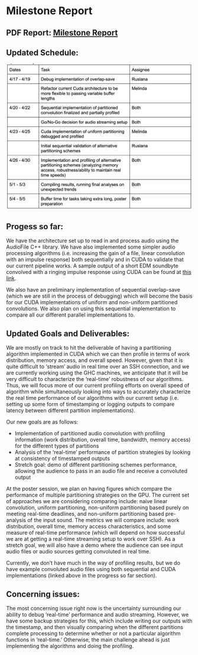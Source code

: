 # Milestone Report 

## PDF Report: [Milestone Report](https://drive.google.com/file/d/1hV4eBv4CGf5iIqF90GjPQDu1bnLz9QSn/view?usp=sharing)

## Updated Schedule: 
![Updated Schedule](files/milestone_schedule.png)

## Progess so far:

We have the architecture set up to read in and process audio using the AudioFile C++ library. We have also implemented some simpler audio processing algorithms (i.e. increasing the gain of a file, linear convolution with an impulse response) both sequentially and in CUDA to validate that our current pipeline works. A sample output of a short EDM soundbyte convolved with a ringing impulse response using CUDA can be found at [this link](https://drive.google.com/file/d/1gicM4vWrc8Jfzuce3yt2FCPAoLrJA7NA/view?usp=drive_link). 

We also have an preliminary implementation of sequential overlap-save (which we are still in the process of debugging) which will become the basis for our CUDA implementations of uniform and non-uniform partitioned convolutions. We also plan on using this sequential implementation to compare all our different parallel implementations to. 

## Updated Goals and Deliverables:

We are mostly on track to hit the deliverable of having a partitioning algorithm implemented in CUDA which we can then profile in terms of work distribution, memory access, and overall speed. However, given that it is quite difficult to ‘stream’ audio in real time over an SSH connection, and we are currently working using the GHC machines, we anticipate that it will be very difficult to characterize the ‘real-time’ robustness of our algorithms. Thus, we will focus more of our current profiling efforts on overall speed of algorithm while simultaneously looking into ways to accurately characterize the real time performance of our algorithms with our current setup (i.e. setting up some form of timestamping or logging outputs to compare latency between different partition implementations). 

Our new goals are as follows:
- Implementation of partitioned audio convolution with profiling information (work distribution, overall time, bandwidth, memory access) for the different types of partitions
- Analysis of the ‘real-time’ performance of partition strategies by looking at consistency of timestamped outputs
- Stretch goal: demo of different partitioning schemes performance, allowing the audience to pass in an audio file and receive a convoluted output

At the poster session, we plan on having figures which compare the performance of multiple partitioning strategies on the GPU. The current set of approaches we are considering comparing include: naive linear convolution, uniform partitioning, non-uniform partitioning based purely on meeting real-time deadlines, and non-uniform partitioning based pre-analysis of the input sound. The metrics we will compare include: work distribution, overall time, memory access characteristics, and some measure of real-time performance (which will depend on how successful we are at getting a real-time streaming setup to work over SSH). As a stretch goal, we will also have a demo where the audience can see input audio files or audio sources getting convoluted in real time.

Currently, we don’t have much in the way of profiling results, but we do have example convoluted audio files using both sequential and CUDA implementations (linked above in the progress so far section). 


## Concerning issues:

The most concerning issue right now is the uncertainty surrounding our ability to debug ‘real-time’ performance and audio streaming. However, we have some backup strategies for this, which include writing our outputs with the timestamp, and then visually comparing when the different partitions complete processing to determine whether or not a particular algorithm functions in ‘real-time.’ Otherwise, the main challenge ahead is just implementing the algorithms and doing the profiling. 


